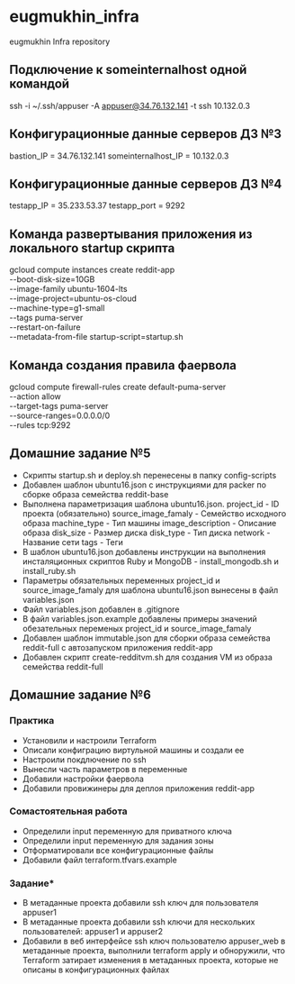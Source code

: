 # eugmukhin_infra
eugmukhin Infra repository

## Подключение к someinternalhost одной командой
ssh -i ~/.ssh/appuser -A appuser@34.76.132.141 -t ssh 10.132.0.3

## Конфигурационные данные серверов ДЗ №3
bastion_IP = 34.76.132.141
someinternalhost_IP = 10.132.0.3

## Конфигурационные данные серверов ДЗ №4
testapp_IP = 35.233.53.37
testapp_port = 9292

## Команда развертывания приложения из локального startup скрипта
gcloud compute instances create reddit-app\
  --boot-disk-size=10GB \
  --image-family ubuntu-1604-lts \
  --image-project=ubuntu-os-cloud \
  --machine-type=g1-small \
  --tags puma-server \
  --restart-on-failure \
  --metadata-from-file startup-script=startup.sh

## Команда создания правила фаервола
gcloud compute firewall-rules create default-puma-server \
  --action allow \
  --target-tags puma-server \
  --source-ranges=0.0.0.0/0 \
  --rules tcp:9292

## Домашние задание №5
- Скрипты startup.sh и deploy.sh перенесены в папку config-scripts
- Добавлен шаблон ubuntu16.json с инструкциями для packer по сборке образа семейства reddit-base
- Выполнена параметризация шаблона ubuntu16.json.
    project_id - ID проекта (обязательно)
    source_image_famaly - Семейство исходного образа
    machine_type - Тип машины
    image_description - Описание образа
    disk_size - Размер диска
    disk_type - Тип диска
    network - Название сети
    tags - Теги
- В шаблон ubuntu16.json добавлены инструкции на выполнения инсталяционных скриптов Ruby и MongoDB - install_mongodb.sh и install_ruby.sh
- Параметры обязательных переменных project_id и source_image_famaly для шаблона ubuntu16.json вынесены в файл variables.json
- Файл variables.json добавлен в .gitignore
- В файл variables.json.example добавлены примеры значений обезательных переменых project_id и source_image_famaly
- Добавлен шаблон immutable.json для сборки образа семейства reddit-full с автозапуском приложения reddit-app
- Добавлен скрипт create-redditvm.sh для создания VM из образа семейства reddit-full

## Домашние задание №6
### Практика
- Установили и настроили Terraform
- Описали конфиграцию виртульной машины и создали ее
- Настроили покдлючение по ssh
- Вынесли часть параметров в переменные
- Добавили настройки фаервола
- Добавили провижинеры для деплоя приложения reddit-app

### Сомастоятельная работа
- Определили input переменную для приватного ключа
- Определили input переменную для задания зоны
- Отформатировали все конфигурационные файлы
- Добавили файл terraform.tfvars.example

### Задание*
- В метаданные проекта добавили ssh ключ для пользователя appuser1
- В метаданные проекта добавили ssh ключи для нескольких пользователей: appuser1 и appuser2
- Добавили в веб интерфейсе ssh ключ пользователю appuser_web в метаданные проекта, выполнили terraform apply и обноружили, что Terraform затирает изменения в метаданных проекта, которые не описаны в конфигурационных файлах
